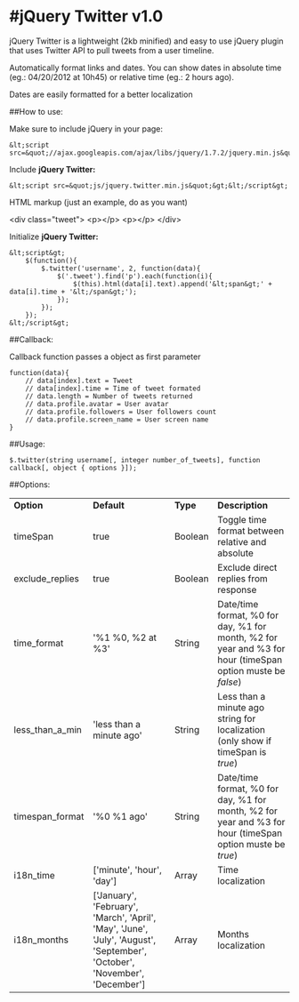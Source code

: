 #jQuery Twitter v1.0
====================

jQuery Twitter is a lightweight (2kb minified) and easy to use jQuery plugin that uses Twitter API to pull tweets from a user timeline.

Automatically format links and dates. You can show dates in absolute time (eg.: 04/20/2012 at 10h45) or relative time (eg.: 2 hours ago).

Dates are easily formatted for a better localization

##How to use:

Make sure to include jQuery in your page:

	&lt;script src=&quot;//ajax.googleapis.com/ajax/libs/jquery/1.7.2/jquery.min.js&quot;&gt;&lt;/script&gt;

Include **jQuery Twitter:**

	&lt;script src=&quot;js/jquery.twitter.min.js&quot;&gt;&lt;/script&gt;

HTML markup (just an example, do as you want)

&lt;div class=&quot;tweet&quot;&gt;
	&lt;p&gt;&lt;/p&gt;
	&lt;p&gt;&lt;/p&gt;
&lt;/div&gt;

Initialize **jQuery Twitter:**

	&lt;script&gt;
		$(function(){
			$.twitter('username', 2, function(data){
				$('.tweet').find('p').each(function(i){
					$(this).html(data[i].text).append('&lt;span&gt;' + data[i].time + '&lt;/span&gt;');
				});
			});
		});
	&lt;/script&gt;
	
##Callback:

Callback function passes a object as first parameter

	function(data){
		// data[index].text = Tweet
		// data[index].time = Time of tweet formated
		// data.length = Number of tweets returned
		// data.profile.avatar = User avatar
		// data.profile.followers = User followers count
		// data.profile.screen_name = User screen name
	}
	
##Usage:

	$.twitter(string username[, integer number_of_tweets], function callback[, object { options }]);
	
##Options:

<table>
	<tr>
		<td><strong>Option</strong></td>
		<td><strong>Default</strong></td>
		<td><strong>Type</strong></td>
		<td><strong>Description</strong></td>
	</tr>
	<tr>
		<td>timeSpan</td>
		<td>true</td>
		<td>Boolean</td>
		<td>Toggle time format between relative and absolute</td>
	</tr>
	<tr>
		<td>exclude_replies</td>
		<td>true</td>
		<td>Boolean</td>
		<td>Exclude direct replies from response</td>
	</tr>
	<tr>
		<td>time_format</td>
		<td>'%1 %0, %2 at %3'</td>
		<td>String</td>
		<td>Date/time format, %0 for day, %1 for month, %2 for year and %3 for hour (timeSpan option muste be <em>false</em>)</td>
	</tr>
	<tr>
		<td>less_than_a_min</td>
		<td>'less than a minute ago'</td>
		<td>String</td>
		<td>Less than a minute ago string for localization (only show if timeSpan is <em>true</em>)</td>
	</tr>
	<tr>
		<td>timespan_format</td>
		<td>'%0 %1 ago'</td>
		<td>String</td>
		<td>Date/time format, %0 for day, %1 for month, %2 for year and %3 for hour (timeSpan option muste be <em>true</em>)</td>
	</tr>
	<tr>
		<td>i18n_time</td>
		<td>['minute', 'hour', 'day']</td>
		<td>Array</td>
		<td>Time localization</td>
	</tr>
	<tr>
		<td>i18n_months</td>
		<td>['January', 'February', 'March', 'April', 'May', 'June', 'July', 'August', 'September', 'October', 'November', 'December']</td>
		<td>Array</td>
		<td>Months localization</td>
	</tr>
</table>